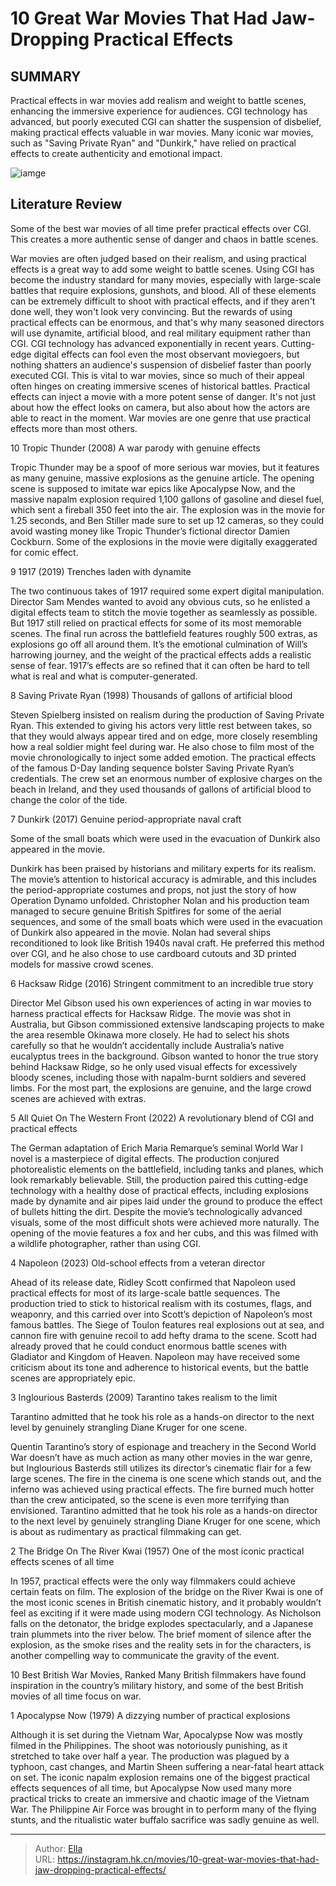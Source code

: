 # 10 Great War Movies That Had Jaw-Dropping Practical Effects


## SUMMARY 


 Practical effects in war movies add realism and weight to battle scenes, enhancing the immersive experience for audiences. 
 CGI technology has advanced, but poorly executed CGI can shatter the suspension of disbelief, making practical effects valuable in war movies. 
 Many iconic war movies, such as &#34;Saving Private Ryan&#34; and &#34;Dunkirk,&#34; have relied on practical effects to create authenticity and emotional impact. 

![iamge](https://static1.srcdn.com/wordpress/wp-content/uploads/2023/09/img_6222.jpg)

## Literature Review

Some of the best war movies of all time prefer practical effects over CGI. This creates a more authentic sense of danger and chaos in battle scenes.




War movies are often judged based on their realism, and using practical effects is a great way to add some weight to battle scenes. Using CGI has become the industry standard for many movies, especially with large-scale battles that require explosions, gunshots, and blood. All of these elements can be extremely difficult to shoot with practical effects, and if they aren&#39;t done well, they won&#39;t look very convincing. But the rewards of using practical effects can be enormous, and that&#39;s why many seasoned directors will use dynamite, artificial blood, and real military equipment rather than CGI.
CGI technology has advanced exponentially in recent years. Cutting-edge digital effects can fool even the most observant moviegoers, but nothing shatters an audience&#39;s suspension of disbelief faster than poorly executed CGI. This is vital to war movies, since so much of their appeal often hinges on creating immersive scenes of historical battles. Practical effects can inject a movie with a more potent sense of danger. It&#39;s not just about how the effect looks on camera, but also about how the actors are able to react in the moment. War movies are one genre that use practical effects more than most others.









 








 10  Tropic Thunder (2008) 
A war parody with genuine effects
        

Tropic Thunder may be a spoof of more serious war movies, but it features as many genuine, massive explosions as the genuine article. The opening scene is supposed to imitate war epics like Apocalypse Now, and the massive napalm explosion required 1,100 gallons of gasoline and diesel fuel, which sent a fireball 350 feet into the air. The explosion was in the movie for 1.25 seconds, and Ben Stiller made sure to set up 12 cameras, so they could avoid wasting money like Tropic Thunder’s fictional director Damien Cockburn. Some of the explosions in the movie were digitally exaggerated for comic effect.





 9  1917 (2019) 
Trenches laden with dynamite
        

The two continuous takes of 1917 required some expert digital manipulation. Director Sam Mendes wanted to avoid any obvious cuts, so he enlisted a digital effects team to stitch the movie together as seamlessly as possible. But 1917 still relied on practical effects for some of its most memorable scenes. The final run across the battlefield features roughly 500 extras, as explosions go off all around them. It’s the emotional culmination of Will’s harrowing journey, and the weight of the practical effects adds a realistic sense of fear. 1917’s effects are so refined that it can often be hard to tell what is real and what is computer-generated.





 8  Saving Private Ryan (1998) 
Thousands of gallons of artificial blood


 







Steven Spielberg insisted on realism during the production of Saving Private Ryan. This extended to giving his actors very little rest between takes, so that they would always appear tired and on edge, more closely resembling how a real soldier might feel during war. He also chose to film most of the movie chronologically to inject some added emotion. The practical effects of the famous D-Day landing sequence bolster Saving Private Ryan’s credentials. The crew set an enormous number of explosive charges on the beach in Ireland, and they used thousands of gallons of artificial blood to change the color of the tide.





 7  Dunkirk (2017) 
Genuine period-appropriate naval craft


 







Some of the small boats which were used in the evacuation of Dunkirk also appeared in the movie. 

Dunkirk has been praised by historians and military experts for its realism. The movie’s attention to historical accuracy is admirable, and this includes the period-appropriate costumes and props, not just the story of how Operation Dynamo unfolded. Christopher Nolan and his production team managed to secure genuine British Spitfires for some of the aerial sequences, and some of the small boats which were used in the evacuation of Dunkirk also appeared in the movie. Nolan had several ships reconditioned to look like British 1940s naval craft. He preferred this method over CGI, and he also chose to use cardboard cutouts and 3D printed models for massive crowd scenes.





 6  Hacksaw Ridge (2016) 
Stringent commitment to an incredible true story
        

Director Mel Gibson used his own experiences of acting in war movies to harness practical effects for Hacksaw Ridge. The movie was shot in Australia, but Gibson commissioned extensive landscaping projects to make the area resemble Okinawa more closely. He had to select his shots carefully so that he wouldn’t accidentally include Australia’s native eucalyptus trees in the background. Gibson wanted to honor the true story behind Hacksaw Ridge, so he only used visual effects for excessively bloody scenes, including those with napalm-burnt soldiers and severed limbs. For the most part, the explosions are genuine, and the large crowd scenes are achieved with extras.





 5  All Quiet On The Western Front (2022) 
A revolutionary blend of CGI and practical effects
        

The German adaptation of Erich Maria Remarque’s seminal World War I novel is a masterpiece of digital effects. The production conjured photorealistic elements on the battlefield, including tanks and planes, which look remarkably believable. Still, the production paired this cutting-edge technology with a healthy dose of practical effects, including explosions made by dynamite and air pipes laid under the ground to produce the effect of bullets hitting the dirt. Despite the movie’s technologically advanced visuals, some of the most difficult shots were achieved more naturally. The opening of the movie features a fox and her cubs, and this was filmed with a wildlife photographer, rather than using CGI.





 4  Napoleon (2023) 
Old-school effects from a veteran director
        

Ahead of its release date, Ridley Scott confirmed that Napoleon used practical effects for most of its large-scale battle sequences. The production tried to stick to historical realism with its costumes, flags, and weaponry, and this carried over into Scott’s depiction of Napoleon’s most famous battles. The Siege of Toulon features real explosions out at sea, and cannon fire with genuine recoil to add hefty drama to the scene. Scott had already proved that he could conduct enormous battle scenes with Gladiator and Kingdom of Heaven. Napoleon may have received some criticism about its tone and adherence to historical events, but the battle scenes are appropriately epic.





 3  Inglourious Basterds (2009) 
Tarantino takes realism to the limit
        

Tarantino admitted that he took his role as a hands-on director to the next level by genuinely strangling Diane Kruger for one scene. 

Quentin Tarantino’s story of espionage and treachery in the Second World War doesn’t have as much action as many other movies in the war genre, but Inglourious Basterds still utilizes its director’s cinematic flair for a few large scenes. The fire in the cinema is one scene which stands out, and the inferno was achieved using practical effects. The fire burned much hotter than the crew anticipated, so the scene is even more terrifying than envisioned. Tarantino admitted that he took his role as a hands-on director to the next level by genuinely strangling Diane Kruger for one scene, which is about as rudimentary as practical filmmaking can get.





 2  The Bridge On The River Kwai (1957) 
One of the most iconic practical effects scenes of all time
        

In 1957, practical effects were the only way filmmakers could achieve certain feats on film. The explosion of the bridge on the River Kwai is one of the most iconic scenes in British cinematic history, and it probably wouldn’t feel as exciting if it were made using modern CGI technology. As Nicholson falls on the detonator, the bridge explodes spectacularly, and a Japanese train plummets into the river below. The brief moment of silence after the explosion, as the smoke rises and the reality sets in for the characters, is another compelling way to communicate the gravity of the event.
            
 
 10 Best British War Movies, Ranked 
Many British filmmakers have found inspiration in the country’s military history, and some of the best British movies of all time focus on war.








 1  Apocalypse Now (1979) 
A dizzying number of practical explosions


 







Although it is set during the Vietnam War, Apocalypse Now was mostly filmed in the Philippines. The shoot was notoriously punishing, as it stretched to take over half a year. The production was plagued by a typhoon, cast changes, and Martin Sheen suffering a near-fatal heart attack on set. The iconic napalm explosion remains one of the biggest practical effects sequences of all time, but Apocalypse Now used many more practical tricks to create an immersive and chaotic image of the Vietnam War. The Philippine Air Force was brought in to perform many of the flying stunts, and the ritualistic water buffalo sacrifice was sadly genuine as well. 

---

> Author: [Ella](https://instagram.hk.cn/)  
> URL: https://instagram.hk.cn/movies/10-great-war-movies-that-had-jaw-dropping-practical-effects/  

